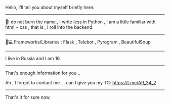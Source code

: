 Hello, I'll tell you about myself briefly here:
__________________________________________
🤨I do not burn the name , I write less in Python , I am a little familiar with html + css , that is , I roll into the backend.
__________________________________________
👩💻 Frameworks/Libraries : Flask , Telebot , Pyrogram , BeautifulSoup
__________________________________________
I live in Russia and I am 16.
__________________________________________
That's enough information for you...

Ah , I forgot to contact me ...
can I give you my TG:
https://t.me/AR_34_2
_____________________________
That's it for sure now.
